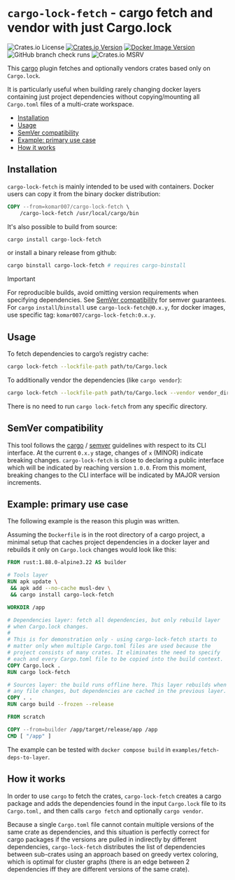 # `cargo-lock-fetch` - cargo fetch and vendor with just Cargo.lock

![Crates.io License](https://img.shields.io/crates/l/cargo-lock-fetch)
[![Crates.io Version](https://img.shields.io/crates/v/cargo-lock-fetch)](https://crates.io/crates/cargo-lock-fetch/)
[![Docker Image Version](https://img.shields.io/docker/v/komar007/cargo-lock-fetch?logo=docker&label=hub)](https://hub.docker.com/r/komar007/cargo-lock-fetch)
![GitHub branch check runs](https://img.shields.io/github/check-runs/komar007/cargo-lock-fetch/main)
![Crates.io MSRV](https://img.shields.io/crates/msrv/cargo-lock-fetch)

This [cargo](https://doc.rust-lang.org/cargo/) plugin fetches and optionally vendors crates based
only on `Cargo.lock`.

It is particularly useful when building rarely changing docker layers containing just project
dependencies without copying/mounting all `Cargo.toml` files of a multi-crate workspace.

<!--toc:start-->
- [Installation](#installation)
- [Usage](#usage)
- [SemVer compatibility](#semver-compatibility)
- [Example: primary use case](#example-primary-use-case)
- [How it works](#how-it-works)
<!--toc:end-->

## Installation

`cargo-lock-fetch` is mainly intended to be used with containers. Docker users can copy it from the
binary docker distribution:

``` dockerfile
COPY --from=komar007/cargo-lock-fetch \
    /cargo-lock-fetch /usr/local/cargo/bin
```

It's also possible to build from source:

``` sh
cargo install cargo-lock-fetch
```

or install a binary release from github:

``` sh
cargo binstall cargo-lock-fetch # requires cargo-binstall
```

> [!IMPORTANT]
> For reproducible builds, avoid omitting version requirements when specifying dependencies. See
> [SemVer compatibility](#semver-compatibility) for semver guarantees. For `cargo`
> `install`/`binstall` use `cargo-lock-fetch@0.x.y`, for docker images, use specific tag:
> `komar007/cargo-lock-fetch:0.x.y`.

## Usage

To fetch dependencies to cargo’s registry cache:

``` sh
cargo lock-fetch --lockfile-path path/to/Cargo.lock
```

To additionally vendor the dependencies (like `cargo vendor`):

``` sh
cargo lock-fetch --lockfile-path path/to/Cargo.lock --vendor vendor_dir/
```

There is no need to run `cargo lock-fetch` from any specific directory.

## SemVer compatibility

This tool follows the [cargo](https://doc.rust-lang.org/cargo/reference/semver.html) /
[semver](https://semver.org/) guidelines with respect to its CLI interface. At the current
`0.x.y` stage, changes of `x` (MINOR) indicate breaking changes. `cargo-lock-fetch` is close to
declaring a public interface which will be indicated by reaching version `1.0.0`. From this moment,
breaking changes to the CLI interface will be indicated by MAJOR version increments.

## Example: primary use case

The following example is the reason this plugin was written.

Assuming the `Dockerfile` is in the root directory of a cargo project, a minimal setup that caches
project dependencies in a docker layer and rebuilds it only on `Cargo.lock` changes would look like
this:

```dockerfile
FROM rust:1.88.0-alpine3.22 AS builder

# Tools layer
RUN apk update \
 && apk add --no-cache musl-dev \
 && cargo install cargo-lock-fetch

WORKDIR /app

# Dependencies layer: fetch all dependencies, but only rebuild layer
# when Cargo.lock changes.
#
# This is for demonstration only - using cargo-lock-fetch starts to
# matter only when multiple Cargo.toml files are used because the
# project consists of many crates. It eliminates the need to specify
# each and every Cargo.toml file to be copied into the build context.
COPY Cargo.lock .
RUN cargo lock-fetch

# Sources layer: the build runs offline here. This layer rebuilds when
# any file changes, but dependencies are cached in the previous layer.
COPY . .
RUN cargo build --frozen --release

FROM scratch

COPY --from=builder /app/target/release/app /app
CMD [ "/app" ]
```

The example can be tested with `docker compose build` in `examples/fetch-deps-to-layer`.

## How it works

In order to use `cargo` to fetch the crates, `cargo-lock-fetch` creates a cargo package and adds the
dependencies found in the input `Cargo.lock` file to its `Cargo.toml,` and then calls `cargo fetch`
and optionally `cargo vendor`.

Because a single `Cargo.toml` file cannot contain multiple versions of the same crate as
dependencies, and this situation is perfectly correct for cargo packages if the versions are pulled
in indirectly by different dependencies, `cargo-lock-fetch` distributes the list of dependencies
between sub-crates using an approach based on greedy vertex coloring, which is optimal for cluster
graphs (there is an edge between 2 dependencies iff they are different versions of the same crate).
